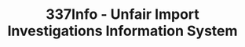 ---
bigquery: https://console.cloud.google.com/bigquery?p=patents-public-data&d=usitc_investigations&page=dataset&project=sheets-management-319211
citation: US International Trade Commission 337Info Unfair Import Investigations Information
  System
contributors: US International Trade Comission
cost: None
description: US International Trade Commission 337Info Unfair Import Investigations
  Information System contains data on investigations done under Section 337. Section
  337 declares the infringement of certain statutory intellectual property rights
  and other forms of unfair competition in import trade to be unlawful practices.
  Most Section 337 investigations involve allegations of patent or registered trademark
  infringement.
documentation: FAQ and tutorial available on the site
last_edit: 04/06/2022, 03:38:29
location: https://pubapps2.usitc.gov/337external/
maintained_by: US International Trade Comission
schema_fields:
- copyrightNumbers
- finalIdOnViolationDue
- aljAssigned
- patentNumbers
- actualEndDateEvidHear
- investigationNo
- dateComplaintFiled
- lastUpdated
- patentNumber
- dateCreated
- markmanHearing
- id
- complainant
- finalDetViolation
- investigationType
- internalRemand
- respondent
- scheduledEndDateEvidHear
- issueDateOtherNonFinal
- publication_number
- finalIdOnViolationIssue
- teoIdDueDate
- actualStartDateEvidHear
- gcAttorney
- dateOfPublicationFrNotice
- currentStatus
- teoReliefGranted
- endDateMarkmanHearing
- finalDetNoViolation
- title
- scheduledStartDateEvidHear
- trademarkNumbers
- docketNo
- htsNumbers
- teoIdIssueDate
- ouiiParticipation
- targetDate
- teoProceedingInvolved
- investigationTermDate
- startDateMarkmanHearing
- ouiiAttorney
- invUnfairAct
- currentActiveALJ
- reportingRequirements
- cafcAppeals
shortname: unfair_import_investigations
tags:
- import
- legal
- trade
timeframe: 2008-2021 (prior to 2008 downloadable as a JSON file)
title: 337Info - Unfair Import Investigations Information System
uuid: 2721f5ec-e599-4890-9265-9706719fc71e
---